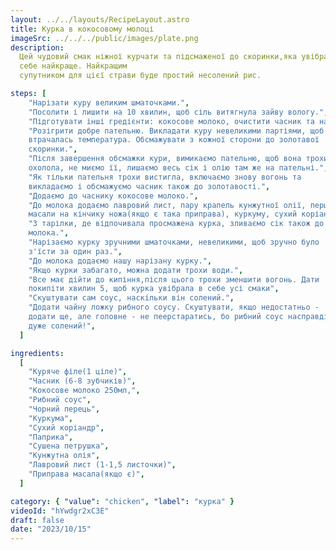 ```yaml
---
layout: ../../layouts/RecipeLayout.astro
title: Курка в кокосовому молоці
imageSrc: ../../../public/images/plate.png
description:
  Цей чудовий смак ніжної курчати та підсмаженої до скоринки,яка увібрала в
  себе найкраще. Найкращим
  супутником для цієї страви буде простий несолений рис.

steps: [
    "Нарізати куру великим шматочками.",
    "Посолити і лишити на 10 хвилин, щоб сіль витягнула зайву вологу.",
    "Підготувати інші гредієнти: кокосове молоко, очистити часник та нарізати його мілко, дістати всі іншлі приправи.",
    "Розігрити добре пательню. Викладати куру невеликими партіями, щоб не
    втрачалась температура. Обсмажувати з кожної сторони до золотавої
    скоринки.",
    "Після завершення обсмажки кури, вимикаємо пательню, щоб вона трохи
    охолола, не миємо її, лишаємо весь сік і олію там же на пательні.",
    "Як тільки пательня трохи вистигла, включаємо знову вогонь та
    викладаємо і обсмажуємо часник також до золотавості.",
    "Додаємо до часнику кокосове молоко.",
    "До молока додаємо лавровий лист, пару крапель кунжутної олії, перцю,
    масали на кінчику ножа(якщо є така приправа), куркуму, сухий коріандр.",
    "З тарілки, де відпочивала просмажена курка, зливаємо сік також до
    молока.",
    "Нарізаємо курку зручними шматочками, невеликими, щоб зручно було
    з'їсти за один раз.",
    "До молока додаємо нашу нарізану курку.",
    "Якщо курки забагато, можна додати трохи води.",
    "Все має дійти до кипіння,після цього трохи зменшити вогонь. Дати
    покипіти хвилин 5, щоб курка увібрала в себе усі смаки",
    "Скуштувати сам соус, наскільки він солений.",
    "Додати чайну ложку рибного соусу. Скуштувати, якщо недостатньо -
    додати ще, але головне - не пеерстаратись, бо рибний соус насправді
    дуже солений!",
  ]

ingredients:
  [
    "Куряче філе(1 ціле)",
    "Часник (6-8 зубчиків)",
    "Кокосове молоко 250мл,",
    "Рибний соус",
    "Чорний перець",
    "Куркума",
    "Сухий коріандр",
    "Паприка",
    "Сушена петрушка",
    "Кунжутна олія",
    "Лавровий лист (1-1,5 листочки)",
    "Приправа масала(якщо є)",
  ]

category: { "value": "chicken", "label": "курка" }
videoId: "hYwdgr2xC3E"
draft: false
date: "2023/10/15"
---
```

